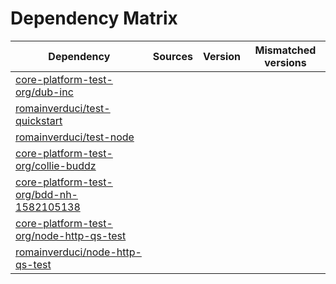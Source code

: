 # Dependency Matrix

Dependency | Sources | Version | Mismatched versions
---------- | ------- | ------- | -------------------
[core-platform-test-org/dub-inc](https://github.com/core-platform-test-org/dub-inc.git) |  | []() | 
[romainverduci/test-quickstart](https://github.com/romainverduci/test-quickstart.git) |  | []() | 
[romainverduci/test-node](https://github.com/romainverduci/test-node.git) |  | []() | 
[core-platform-test-org/collie-buddz](https://github.com/core-platform-test-org/collie-buddz.git) |  | []() | 
[core-platform-test-org/bdd-nh-1582105138](https://github.com/core-platform-test-org/bdd-nh-1582105138.git) |  | []() | 
[core-platform-test-org/node-http-qs-test](https://github.com/core-platform-test-org/node-http-qs-test.git) |  | []() | 
[romainverduci/node-http-qs-test](https://github.com/romainverduci/node-http-qs-test.git) |  | []() | 
